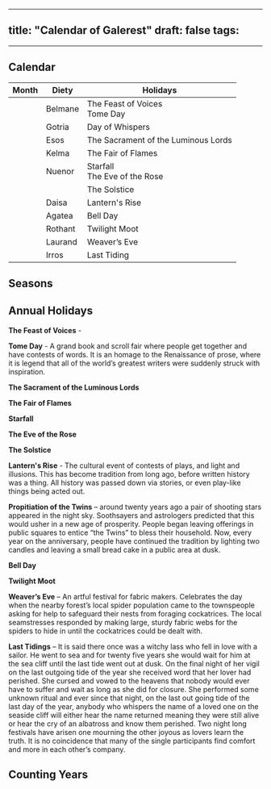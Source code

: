 
---
title: "Calendar of Galerest"
draft: false
tags:
  - 
---


## Calendar

| Month | Diety   | Holidays                            |
| ----- | ------- | ----------------------------------- |
|       | Belmane | The Feast of Voices<br>Tome Day     |
|       | Gotria  | Day of Whispers                     |
|       | Esos    | The Sacrament of the Luminous Lords |
|       | Kelma   | The Fair of Flames                  |
|       | Nuenor  | Starfall<br>The Eve of the Rose     |
|       |         | The Solstice                        |
|       | Daisa   | Lantern's Rise                      |
|       | Agatea  | Bell Day                            |
|       | Rothant | Twilight Moot                       |
|       | Laurand | Weaver’s Eve                        |
|       | Irros   | Last Tiding                         |

## Seasons



## Annual Holidays

**The Feast of Voices** - 

**Tome Day** - A grand book and scroll fair where people get together and have contests of words. It is an homage to the Renaissance of prose, where it is legend that all of the world’s greatest writers were suddenly struck with inspiration.

**The Sacrament of the Luminous Lords**

**The Fair of Flames**

**Starfall**

**The Eve of the Rose**

**The Solstice**

**Lantern's Rise** - The cultural event of contests of plays, and light and illusions. This has become tradition from long ago, before written history was a thing. All history was passed down via stories, or even play-like things being acted out.

**Propitiation of the Twins** – around twenty years ago a pair of shooting stars appeared in the night sky. Soothsayers and astrologers predicted that this would usher in a new age of prosperity. People began leaving offerings in public squares to entice “the Twins” to bless their household. Now, every year on the anniversary, people have continued the tradition by lighting two candles and leaving a small bread cake in a public area at dusk.


**Bell Day**

**Twilight Moot**

**Weaver’s Eve** – An artful festival for fabric makers. Celebrates the day when the nearby forest’s local spider population came to the townspeople asking for help to safeguard their nests from foraging cockatrices. The local seamstresses responded by making large, sturdy fabric webs for the spiders to hide in until the cockatrices could be dealt with.

**Last Tidings** – It is said there once was a witchy lass who fell in love with a sailor. He went to sea and for twenty five years she would wait for him at the sea cliff until the last tide went out at dusk. On the final night of her vigil on the last outgoing tide of the year she received word that her lover had perished. She cursed and vowed to the heavens that nobody would ever have to suffer and wait as long as she did for closure. She performed some unknown ritual and ever since that night, on the last out going tide of the last day of the year, anybody who whispers the name of a loved one on the seaside cliff will either hear the name returned meaning they were still alive or hear the cry of an albatross and know them perished. Two night long festivals have arisen one mourning the other joyous as lovers learn the truth. It is no coincidence that many of the single participants find comfort and more in each other’s company.

## Counting Years